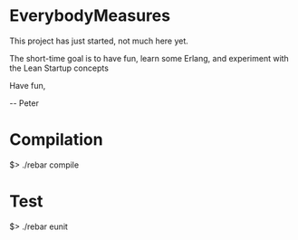 
EverybodyMeasures
===========

This project has just started, not much here yet.

The short-time goal is to have fun, learn some Erlang, and experiment
with the Lean Startup concepts

Have fun,

  --  Peter


Compilation
==============

$> ./rebar compile


Test
==============

$> ./rebar eunit

